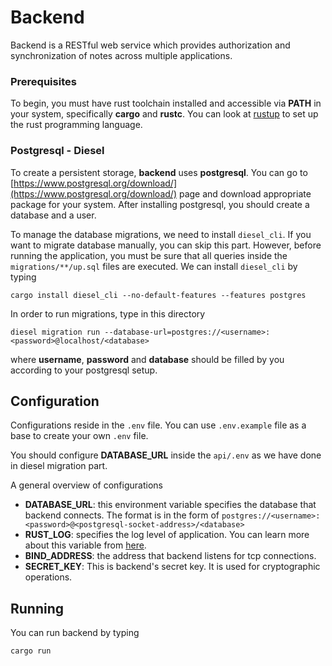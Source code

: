 # Backend

Backend is a RESTful web service which provides authorization and synchronization of notes across multiple applications.

### Prerequisites

To begin, you must have rust toolchain installed and accessible via **PATH** in your system, specifically **cargo** and **rustc**.
You can look at [rustup](https://rustup.rs/) to set up the rust programming language.

### Postgresql - Diesel

To create a persistent storage, **backend** uses **postgresql**. You can go
to [https://www.postgresql.org/download/](https://www.postgresql.org/download/) page and download appropriate package
for your system. After installing postgresql, you should create a database and a user.

To manage the database migrations, we need to install ```diesel_cli```. If you want to migrate database manually, you can
skip this part. However, before running the application, you must be sure that all queries inside
the ```migrations/**/up.sql``` files are executed. We can install ```diesel_cli``` by typing

```
cargo install diesel_cli --no-default-features --features postgres
```

In order to run migrations, type in this directory

```
diesel migration run --database-url=postgres://<username>:<password>@localhost/<database>
```

where **username**, **password** and **database** should be filled by you according to your postgresql setup.

## Configuration

Configurations reside in the `.env` file. You can use `.env.example` file as a base to create your own `.env` file.

You should configure **DATABASE_URL** inside the `api/.env` as we have done in diesel migration part.

A general overview of configurations

* **DATABASE_URL**: this environment variable specifies the database that backend connects. The format is in the form of
  ```postgres://<username>:<password>@<postgresql-socket-address>/<database>```
* **RUST_LOG**: specifies the log level of application. You can learn more about this variable from [here](https://docs.rs/env_logger/*/env_logger/index.html#enabling-logging).
* **BIND_ADDRESS**: the address that backend listens for tcp connections.
* **SECRET_KEY**: This is backend's secret key. It is used for cryptographic operations.

## Running

You can run backend by typing

```
cargo run
```

